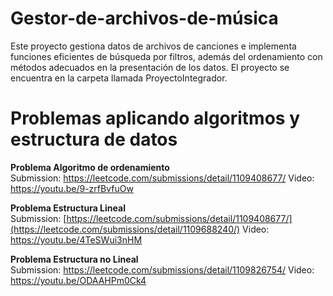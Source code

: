# Gestor-de-archivos-de-música
Este proyecto gestiona datos de archivos de canciones e implementa funciones eficientes de búsqueda por filtros, además del ordenamiento con métodos adecuados en la presentación de los datos. El proyecto se encuentra en la carpeta llamada ProyectoIntegrador.

# Problemas aplicando algoritmos y estructura de datos

**Problema Algoritmo de ordenamiento** <br>
Submission: https://leetcode.com/submissions/detail/1109408677/
Video: https://youtu.be/9-zrfBvfuOw

**Problema Estructura Lineal** <br>
Submission: [https://leetcode.com/submissions/detail/1109408677/](https://leetcode.com/submissions/detail/1109688240/)
Video: https://youtu.be/4TeSWui3nHM

**Problema Estructura no Lineal** <br>
Submission: https://leetcode.com/submissions/detail/1109826754/
Video: https://youtu.be/ODAAHPm0Ck4

